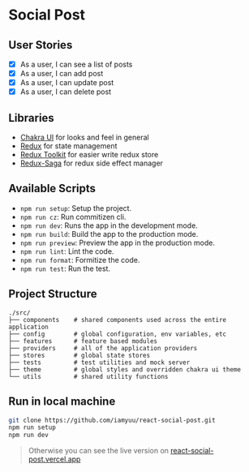 # Social Post

## User Stories

- [x] As a user, I can see a list of posts
- [x] As a user, I can add post
- [x] As a user, I can update post
- [x] As a user, I can delete post

## Libraries

- [Chakra UI](https://chakra-ui.com) for looks and feel in general
- [Redux](https://redux.js.org) for state management
- [Redux Toolkit](https://redux-toolkit.js.org) for easier write redux store
- [Redux-Saga](https://redux-saga.js.org) for redux side effect manager

## Available Scripts

- `npm run setup`: Setup the project.
- `npm run cz`: Run commitizen cli.
- `npm run dev`: Runs the app in the development mode.
- `npm run build`: Build the app to the production mode.
- `npm run preview`: Preview the app in the production mode.
- `npm run lint`: Lint the code.
- `npm run format`: Formitize the code.
- `npm run test`: Run the test.

## Project Structure

```
./src/
├── components    # shared components used across the entire application
├── config        # global configuration, env variables, etc
├── features      # feature based modules
├── providers     # all of the application providers
├── stores        # global state stores
├── tests         # test utilities and mock server
├── theme         # global styles and overridden chakra ui theme
└── utils         # shared utility functions
```

## Run in local machine

```sh
git clone https://github.com/iamyuu/react-social-post.git
npm run setup
npm run dev
```

> Otherwise you can see the live version on [react-social-post.vercel.app](https://react-social-post.vercel.app)
